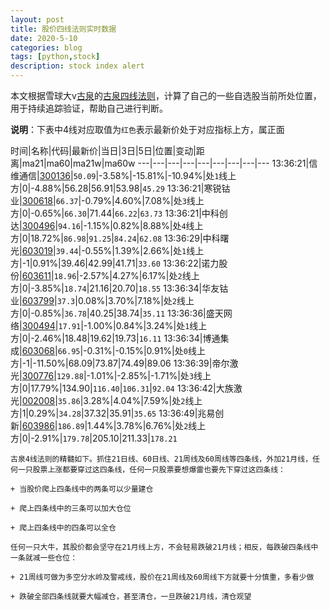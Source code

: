 ```yaml
---
layout: post
title: 股价四线法则实时数据
date: 2020-5-10
categories: blog
tags: [python,stock]
description: stock index alert
---
```



本文根据雪球大v[古泉](https://xueqiu.com/u/7148646888)的[古泉四线法则](https://xueqiu.com/7148646888/130498192)，计算了自己的一些自选股当前所处位置，用于持续追踪验证，帮助自己进行判断。

**说明**：下表中4线对应取值为`红色`表示最新价处于对应指标上方，属正面

时间|名称|代码|最新价|当日|3日|5日|位置|变动|距离|ma21|ma60|ma21w|ma60w
---|---|---|---|---|---|---|---|---
13:36:21|信维通信|[300136](https://xueqiu.com/S/SZ300136)|`50.09`|-3.58%|-15.81%|-10.94%|处`1`线上方|0|-4.88%|56.28|56.91|53.98|`45.29`
13:36:21|寒锐钴业|[300618](https://xueqiu.com/S/SZ300618)|`66.37`|-0.79%|4.60%|7.08%|处`3`线上方|0|-0.65%|`66.30`|71.44|`66.22`|`63.73`
13:36:21|中科创达|[300496](https://xueqiu.com/S/SZ300496)|`94.16`|-1.15%|0.82%|8.88%|处`4`线上方|0|18.72%|`86.98`|`91.25`|`84.24`|`62.08`
13:36:29|中科曙光|[603019](https://xueqiu.com/S/SH603019)|`39.44`|-0.55%|1.39%|2.66%|处`1`线上方|-1|0.91%|39.46|42.99|41.71|`33.60`
13:36:22|诺力股份|[603611](https://xueqiu.com/S/SH603611)|`18.96`|-2.57%|4.27%|6.17%|处`2`线上方|0|-3.85%|`18.74`|21.16|20.70|`18.55`
13:36:34|华友钴业|[603799](https://xueqiu.com/S/SH603799)|`37.3`|0.08%|3.70%|7.18%|处`2`线上方|0|-0.85%|`36.78`|40.25|38.74|`35.11`
13:36:36|盛天网络|[300494](https://xueqiu.com/S/SZ300494)|`17.91`|-1.00%|0.84%|3.24%|处`1`线上方|0|-2.46%|18.48|19.62|19.73|`16.11`
13:36:34|博通集成|[603068](https://xueqiu.com/S/SH603068)|`66.95`|-0.31%|-0.15%|0.91%|处`0`线上方|-1|-11.50%|68.09|73.87|74.49|89.06
13:36:39|帝尔激光|[300776](https://xueqiu.com/S/SZ300776)|`129.88`|-1.01%|-2.85%|-1.71%|处`3`线上方|0|17.79%|134.90|`116.40`|`106.31`|`92.04`
13:36:42|大族激光|[002008](https://xueqiu.com/S/SZ002008)|`35.86`|3.28%|4.04%|7.59%|处`2`线上方|1|0.29%|`34.28`|37.32|35.91|`35.65`
13:36:49|兆易创新|[603986](https://xueqiu.com/S/SH603986)|`186.89`|1.44%|3.78%|6.76%|处`2`线上方|0|-2.91%|`179.78`|205.10|211.33|`178.21`

```
古泉4线法则的精髓如下。抓住21日线、60日线、21周线及60周线等四条线，外加21月线，任何一只股票上涨都要穿过这四条线，任何一只股票要想爆雷也要先下穿过这四条线：

+ 当股价爬上四条线中的两条可以少量建仓

+ 爬上四条线中的三条可以加大仓位

+ 爬上四条线中的四条可以全仓

任何一只大牛，其股价都会坚守在21月线上方，不会轻易跌破21月线；相反，每跌破四条线中一条就减一些仓位：

+ 21周线可做为多空分水岭及警戒线，股价在21周线及60周线下方就要十分慎重，多看少做

+ 跌破全部四条线就要大幅减仓，甚至清仓，一旦跌破21月线，清仓观望
```